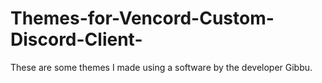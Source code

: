 # Themes-for-Vencord-Custom-Discord-Client-
These are some themes I made using a software by the developer Gibbu.
